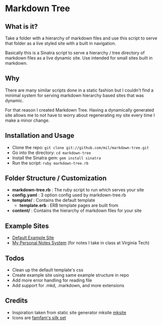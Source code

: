 Markdown Tree
=============

What is it?
-----------
Take a folder with a hierarchy of markdown files and use this script to serve that folder as a live styled site with a built in navigation.

Basically this is a Sinatra script to serve a hierarchy / tree directory of markdown files as a live dynamic site. Use intended for small sites built in markdown.


Why
---
There are many similar scripts done in a static fashion but I couldn't find a minimal system for serving markdown hierarchy based sites that was dynamic.

For that reason I created Markdown Tree. Having a dynamically generated site allows me to not have to worry about regenerating my site every time I make a minor change.

Installation and Usage
-----
- Clone the repo: ```git clone git://github.com/mil/markdown-tree.git```
- Go into the directory: ```cd markdown-tree```
- Install the Sinatra gem: ```gem install sinatra```
- Run the script: ```ruby markdown-tree.rb```

Folder Structure / Customization
-------------
- **markdown-tree.rb** : The ruby script to run which serves your site
- **config.yaml** : 3 option config used by markdown-tree.rb
- **template/** : Contains the default template
	 * **template.erb** : ERB template pages are built from
- **content/** : Contains the hierarchy of markdown files for your site

 Example Sites
 -------------
 - [Default Example Site](http://markdown-tree.bladdo.net/)
 - [My Personal Notes System](http://notes.bladdo.net) (for notes I take in class at Virginia Tech)

 Todos
 --------------------------------
 - Clean up the default template's css
 - Create example site using same example structure in repo
 - Add more error handling for reading file
 - Add support for .mkd, .markdown, and more extensions


 Credits
 -------
 - Inspiration taken from static site generator mksite [mksite](http://zziplib.sourceforge.net/mksite/)
 - Icons are [famfam's silk set](http://www.famfamfam.com/lab/icons/silk/)
